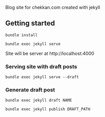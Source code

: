 Blog site for chekkan.com created with jekyll

## Getting started

```shell
bundle install
```

```shell
bundle exec jekyll serve
```

Site will be server at http://localhost:4000

### Serving site with draft posts

```shell
bundle exec jekyll serve --draft
```

### Generate draft post

```shell
bundle exec jekyll draft NAME
```

```shell
bundle exec jekyll publish DRAFT_PATH
```
